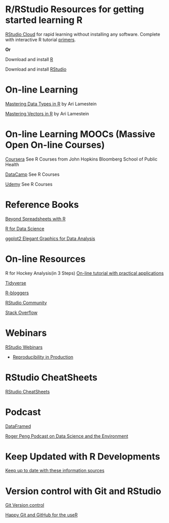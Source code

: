 R/RStudio Resources for getting started learning R
================

[RStudio Cloud](https://rstudio.cloud/) for rapid learning without installing any software. Complete with interactive R tutorial [primers](https://rstudio.cloud/learn/primers).

**Or**

Download and install [R](https://www.r-project.org/)

Download and install [RStudio](https://www.rstudio.com/products/rstudio/download/)

On-line Learning
================

[Mastering Data Types in R](https://www.crowdcast.io/e/wcl4z9wl/register) by Ari Lamestein

[Mastering Vectors in R](https://www.crowdcast.io/e/ykm8t2gb/register) by Ari Lamestein

On-line Learning MOOCs (Massive Open On-line Courses)
=====================================================

[Coursera](https://www.coursera.org/) See R Courses from John Hopkins Bloomberg School of Public Health

[DataCamp](https://www.datacamp.com/) See R Courses

[Udemy](https://www.udemy.com/courses/search/?src=ukw&q=R) See R Courses

Reference Books
===============

[Beyond Spreadsheets with R](https://www.manning.com/books/beyond-spreadsheets-with-r)

[R for Data Science](https://r4ds.had.co.nz/)

[ggplot2 Elegant Graphics for Data Analysis](https://www.amazon.com/ggplot2-Graphics-Analysis-Printing-H-Wickham/dp/B003ZFLQV4/ref=sr_1_1?s=books&ie=UTF8&qid=1544331006&sr=1-1&keywords=ggplot2+2nd+edition)

On-line Resources
=================

R for Hockey Analysis(in 3 Steps) [On-line tutorial with practical applications](https://towardsdatascience.com/r-for-hockey-analysis-part-2-tidyverse-basics-5caf63aea5a5)

[Tidyverse](https://www.tidyverse.org/)

[R-bloggers](https://www.r-bloggers.com/)

[RStudio Community](https://community.rstudio.com/)

[Stack Overflow](http://stackoverflow.com/questions/tagged/ggplot2?sort=frequent&pageSize=50)

Webinars
========

[RStudio Webinars](https://resources.rstudio.com/webinars/)

-   [Reproducibility in Production](https://resources.rstudio.com/webinars/reproducibility-in-production)

RStudio CheatSheets
===================

[RStudio CheatSheets](https://resources.rstudio.com/rstudio-cheatsheets)

Podcast
=======

[DataFramed](https://www.datacamp.com/community/podcast?tap_a=5644-dce66f&tap_s=10907-287229)

[Roger Peng Podcast on Data Science and the Environment](https://www.datacamp.com/community/podcast/data-science-environment-moocs)

Keep Updated with R Developments
================================

[Keep up to date with these information sources](https://masalmon.eu/2019/01/25/uptodate/)

Version control with Git and RStudio
====================================

[Git Version control](https://jennybc.github.io/2014-05-12-ubc/ubc-r/session03_git.html)

[Happy Git and GitHub for the useR](https://happygitwithr.com/rstudio-git-github.html)
